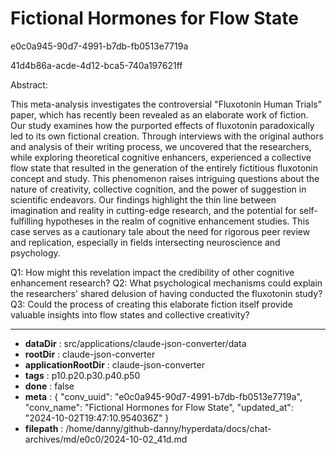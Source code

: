 # Fictional Hormones for Flow State

e0c0a945-90d7-4991-b7db-fb0513e7719a

41d4b86a-acde-4d12-bca5-740a197621ff

 Abstract:

This meta-analysis investigates the controversial "Fluxotonin Human Trials" paper, which has recently been revealed as an elaborate work of fiction. Our study examines how the purported effects of fluxotonin paradoxically led to its own fictional creation. Through interviews with the original authors and analysis of their writing process, we uncovered that the researchers, while exploring theoretical cognitive enhancers, experienced a collective flow state that resulted in the generation of the entirely fictitious fluxotonin concept and study. This phenomenon raises intriguing questions about the nature of creativity, collective cognition, and the power of suggestion in scientific endeavors. Our findings highlight the thin line between imagination and reality in cutting-edge research, and the potential for self-fulfilling hypotheses in the realm of cognitive enhancement studies. This case serves as a cautionary tale about the need for rigorous peer review and replication, especially in fields intersecting neuroscience and psychology.

Q1: How might this revelation impact the credibility of other cognitive enhancement research?
Q2: What psychological mechanisms could explain the researchers' shared delusion of having conducted the fluxotonin study?
Q3: Could the process of creating this elaborate fiction itself provide valuable insights into flow states and collective creativity?

---

* **dataDir** : src/applications/claude-json-converter/data
* **rootDir** : claude-json-converter
* **applicationRootDir** : claude-json-converter
* **tags** : p10.p20.p30.p40.p50
* **done** : false
* **meta** : {
  "conv_uuid": "e0c0a945-90d7-4991-b7db-fb0513e7719a",
  "conv_name": "Fictional Hormones for Flow State",
  "updated_at": "2024-10-02T19:47:10.954036Z"
}
* **filepath** : /home/danny/github-danny/hyperdata/docs/chat-archives/md/e0c0/2024-10-02_41d.md